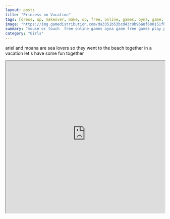 ```yaml
---
layout: posts
title: "Princess on Vacation"
tags: [dress, up, makeover, make, up, free, online, games, oyna, game, free, games, play, play, games]
image: "https://img.gamedistribution.com/da3351b53bcd43c9b96a8f600151fbda-512x384.jpeg"
summary: "mouse or touch  free online games oyna game free games play play games"
category: "Girls"
---
```


ariel and moana are sea lovers so they went to the beach together in a vacation let s have some fun together

<iframe width="100%" height="480px;" src="https://html5.gamedistribution.com/da3351b53bcd43c9b96a8f600151fbda/"></iframe>